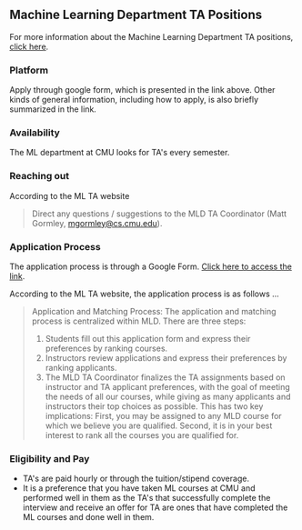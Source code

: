 ## Machine Learning Department TA Positions

For more information about the Machine Learning Department TA positions, [click here](https://www.ml.cmu.edu/academics/ta.html).

### Platform

Apply through google form, which is presented in the link above. Other kinds of general information, including how to apply, is also briefly summarized in the link.

### Availability

The ML department at CMU looks for TA's every semester.

### Reaching out

According to the ML TA website

>Direct any questions / suggestions to the MLD TA Coordinator (Matt Gormley, mgormley@cs.cmu.edu).

### Application Process

The application process is through a Google Form. [Click here to access the link](https://mld.ai/ta).

According to the ML TA website, the application process is as follows ...

> Application and Matching Process: The application and matching process is centralized within MLD. There are three steps:
>
> 1. Students fill out this application form and express their preferences by ranking courses.
> 2. Instructors review applications and express their preferences by ranking applicants.
> 3. The MLD TA Coordinator finalizes the TA assignments based on instructor and TA applicant preferences, with the goal of meeting the needs of all our courses, while giving as many applicants and instructors their top choices as possible. This has two key implications: First, you may be assigned to any MLD course for which we believe you are qualified. Second, it is in your best interest to rank all the courses you are qualified for.

### Eligibility and Pay

- TA's are paid hourly or through the tuition/stipend coverage.
- It is a preference that you have taken ML courses at CMU and performed well in them as the TA's that successfully complete the interview and receive an offer for TA are ones that have completed the ML courses and done well in them.
